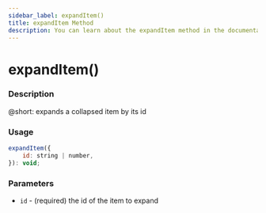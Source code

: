 ```yaml
---
sidebar_label: expandItem()
title: expandItem Method
description: You can learn about the expandItem method in the documentation of the DHTMLX JavaScript To Do List library. Browse developer guides and API reference, try out code examples and live demos, and download a free 30-day evaluation version of DHTMLX To Do List.
---
```


# expandItem()

### Description

@short: expands a collapsed item by its id

### Usage

~~~js
expandItem({
    id: string | number,
}): void;
~~~

### Parameters

- `id` - (required) the id of the item to expand